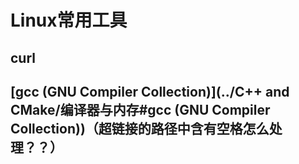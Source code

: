 # Linux常用工具

## curl

## [gcc (GNU Compiler Collection)](../C++ and CMake/编译器与内存#gcc (GNU Compiler Collection))（超链接的路径中含有空格怎么处理？？）